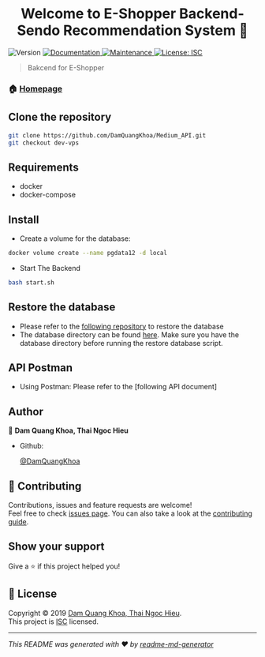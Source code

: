 <h1 align="center">Welcome to E-Shopper  Backend- Sendo Recommendation System 👋</h1>
<p>
  <img alt="Version" src="https://img.shields.io/badge/version-1.0.0-blue.svg?cacheSeconds=2592000" />
  <a href="https://github.com/DamQuangKhoa/Medium_API#readme" target="_blank">
    <img alt="Documentation" src="https://img.shields.io/badge/documentation-yes-brightgreen.svg" />
  </a>
  <a href="https://github.com/DamQuangKhoa/Medium_API/graphs/commit-activity" target="_blank">
    <img alt="Maintenance" src="https://img.shields.io/badge/Maintained%3F-yes-green.svg" />
  </a>
  <a href="https://github.com/DamQuangKhoa/Medium_API/blob/master/LICENSE" target="_blank">
    <img alt="License: ISC" src="https://img.shields.io/github/license/DamQuangKhoa/Sendo E-Shopper Backend Recommendation System" />
  </a>
</p>

> Bakcend for E-Shopper

### 🏠 [Homepage](https://github.com/DamQuangKhoa/Medium_API#readme)

## Clone the repository

```bash
git clone https://github.com/DamQuangKhoa/Medium_API.git
git checkout dev-vps
```

## Requirements

- docker
- docker-compose

## Install

- Create a volume for the database:

```bash
docker volume create --name pgdata12 -d local
```

- Start The Backend

```sh
bash start.sh
```

## Restore the database

- Please refer to the [following repository](https://github.com/ngochieu642/restore_database.git) to restore the database
- The database directory can be found [here](https://drive.google.com/open?id=1TfjuI-cYDcnBzjfEAmN4Xv910VMdZUfx). Make sure you have the database directory before running the restore database script.

## API Postman

- Using Postman: Please refer to the [following API document]

## Author

👤 **Dam Quang Khoa, Thai Ngoc Hieu**

- Github:

  [@DamQuangKhoa](https://github.com/DamQuangKhoa)

## 🤝 Contributing

Contributions, issues and feature requests are welcome!<br />Feel free to check [issues page](https://github.com/DamQuangKhoa/Medium_API/issues). You can also take a look at the [contributing guide](https://github.com/DamQuangKhoa/Medium_API/blob/master/CONTRIBUTING.md).

## Show your support

Give a ⭐️ if this project helped you!

## 📝 License

Copyright © 2019 [Dam Quang Khoa, Thai Ngoc Hieu](https://github.com/DamQuangKhoa).<br />
This project is [ISC](https://github.com/DamQuangKhoa/Medium_API/blob/master/LICENSE) licensed.

---

_This README was generated with ❤️ by [readme-md-generator](https://github.com/kefranabg/readme-md-generator)_
